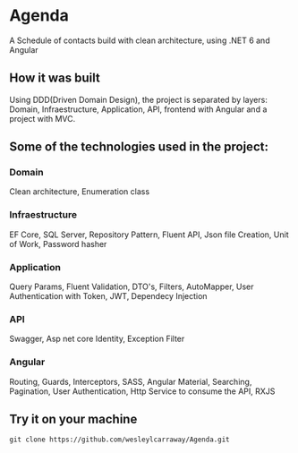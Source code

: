 # Agenda
A Schedule of contacts build with clean architecture, using .NET 6 and Angular
## How it was built
Using DDD(Driven Domain Design), the project is separated by layers: Domain, Infraestructure, Application, API, frontend with Angular and a project with MVC.
## Some of the technologies used in the project:
### Domain
Clean architecture, Enumeration class
### Infraestructure
EF Core, SQL Server, Repository Pattern, Fluent API, Json file Creation, Unit of Work, Password hasher
### Application
Query Params, Fluent Validation, DTO's, Filters, AutoMapper, User Authentication with Token, JWT, Dependecy Injection
### API
Swagger, Asp net core Identity, Exception Filter
### Angular
Routing, Guards, Interceptors, SASS, Angular Material, Searching, Pagination, User Authentication, Http Service to consume the API, RXJS
## Try it on your machine
```
git clone https://github.com/wesleylcarraway/Agenda.git
```
